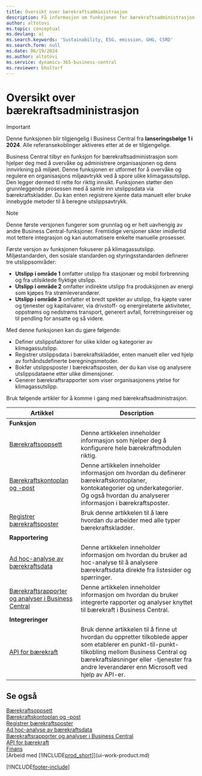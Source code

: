 ```yaml
---
title: Oversikt over bærekraftsadministrasjon
description: Få informasjon om funksjonen for bærekraftsadministrasjon ved hjelp av informasjonen og ressursene.
author: altotovi
ms.topic: conceptual
ms.devlang: al
ms.search.keywords: 'Sustainability, ESG, emission, GHG, CSRD'
ms.search.form: null
ms.date: 06/19/2024
ms.author: altotovi
ms.service: dynamics-365-business-central
ms.reviewer: bholtorf
---
```


# Oversikt over bærekraftsadministrasjon

> [!IMPORTANT]
> Denne funksjonen blir tilgjengelig i Business Central fra **lanseringsbølge 1 i 2024**. Alle referansekoblinger aktiveres etter at de er tilgjengelige.

Business Central tilbyr en funksjon for bærekraftsadministrasjon som hjelper deg med å overvåke og administrere organisasjonen og dens innvirkning på miljøet. Denne funksjonen er utformet for å overvåke og regulere en organisasjons miljøavtrykk ved å spore ulike klimagassutslipp. Den legger dermed til rette for riktig innsikt. Funksjonen støtter den grunnleggende prosessen med å samle inn utslippsdata via bærekraftskladder. Du kan enten registrere kjente data manuelt eller bruke innebygde metoder til å beregne utslippsavtrykk.

> [!NOTE]
> Denne første versjonen fungerer som grunnlag og er helt uavhengig av andre Business Central-funksjoner. Fremtidige versjoner sikter imidlertid mot tettere integrasjon og kan automatisere enkelte manuelle prosesser.

Første versjon av funksjonen fokuserer på klimagassutslipp. Miljøstandarden, den sosiale standarden og styringsstandarden definerer tre utslippsområder:

- **Utslipp i område 1** omfatter utslipp fra stasjonær og mobil forbrenning og fra utilsiktede flyktige utslipp.
- **Utslipp i område 2** omfatter indirekte utslipp fra produksjonen av energi som kjøpes fra strømleverandører.
- **Utslipp i område 3** omfatter et bredt spekter av utslipp, fra kjøpte varer og tjenester og kapitalvarer, via drivstoff- og energirelaterte aktiviteter, oppstrøms og nedstrøms transport, generert avfall, forretningsreiser og til pendling for ansatte og så videre.

Med denne funksjonen kan du gjøre følgende:

- Definer utslippsfaktorer for ulike kilder og kategorier av klimagassutslipp.
- Registrer utslippsdata i bærekraftskladder, enten manuelt eller ved hjelp av forhåndsdefinerte beregningsmetoder.
- Bokfør utslippsposter i bærekraftsposten, der du kan vise og analysere utslippsdataene etter ulike dimensjoner.
- Generer bærekraftsrapporter som viser organisasjonens ytelse for klimagassutslipp.

Bruk følgende artikler for å komme i gang med bærekraftsadministrasjon.

| Artikkel | Description |
|---------|-------------|
| **Funksjon** |             |
| [Bærekraftsoppsett](finance-sustainability-setup.md) | Denne artikkelen inneholder informasjon som hjelper deg å konfigurere hele bærekraftmodulen riktig. |
| [Bærekraftskontoplan og -post](finance-sustainability-accounts-ledger.md) | Denne artikkelen inneholder informasjon om hvordan du definerer bærekraftskontoplaner, kontokategorier og underkategorier. Og også hvordan du analyserer informasjon i bærekraftsposter. |
| [Registrer bærekraftsposter](finance-sustainability-journal.md) | Bruk denne artikkelen til å lære hvordan du arbeider med alle typer bærekraftskladder. |
| **Rapportering** |             |
| [Ad hoc-analyse av bærekraftsdata](ad-hoc-analysis-sustainability.md) | Denne artikkelen inneholder informasjon om hvordan du bruker ad hoc-analyse til å analysere bærekraftsdata direkte fra listesider og spørringer. |
| [Bærekraftsrapporter og analyser i Business Central](sustainability-reports.md) | Denne artikkelen inneholder informasjon om hvordan du bruker integrerte rapporter og analyser knyttet til bærekraft i Business Central. |
| **Integreringer** |             |
| [API for bærekraft](/dynamics365/business-central/dev-itpro/api-sustainability/sustainability-api?toc=/dynamics365/business-central/toc.json) | Bruk denne artikkelen til å finne ut hvordan du oppretter tilkoblede apper som etablerer en punkt-til-punkt-tilkobling mellom Business Central og bærekraftsløsninger eller -tjenester fra andre leverandører enn Microsoft ved hjelp av API-er. |

## Se også

[Bærekraftsoppsett](finance-sustainability-setup.md)    
[Bærekraftskontoplan og -post](finance-sustainability-accounts-ledger.md)    
[Registrer bærekraftsposter](finance-sustainability-journal.md)    
[Ad hoc-analyse av bærekraftsdata](ad-hoc-analysis-sustainability.md)    
[Bærekraftsrapporter og analyser i Business Central](sustainability-reports.md)   
[API for bærekraft](/dynamics365/business-central/dev-itpro/api-sustainability/sustainability-api?toc=/dynamics365/business-central/toc.json)    
[Finans](finance.md)    
[Arbeid med [!INCLUDE[prod_short](includes/prod_short.md)]](ui-work-product.md)    

[!INCLUDE[footer-include](includes/footer-banner.md)]
